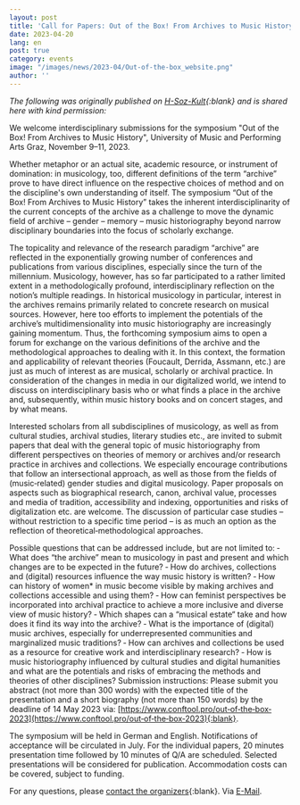 ```yaml
---
layout: post
title: 'Call for Papers: Out of the Box! From Archives to Music History'
date: 2023-04-20
lang: en
post: true
category: events
image: "/images/news/2023-04/Out-of-the-box_website.png"
author: ''
---
```


_The following was originally published on [H-Soz-Kult](https://www.hsozkult.de/event/id/event-134900){:blank} and is shared here with kind permission:_

We welcome interdisciplinary submissions for the symposium "Out of the Box! From Archives to Music History", University of Music and Performing Arts Graz, November 9–11, 2023.

Whether metaphor or an actual site, academic resource, or instrument of domination: in musicology, too, different definitions of the term “archive” prove to have direct influence on the respective choices of method and on the discipline's own understanding of itself. The symposium “Out of the Box! From Archives to Music History” takes the inherent interdisciplinarity of the current concepts of the archive as a challenge to move the dynamic field of archive – gender – memory – music historiography beyond narrow disciplinary boundaries into the focus of scholarly exchange.

The topicality and relevance of the research paradigm “archive” are reflected in the exponentially growing number of conferences and publications from various disciplines, especially since the turn of the millennium. Musicology, however, has so far participated to a rather limited extent in a methodologically profound, interdisciplinary reflection on the notion’s multiple readings. In historical musicology in particular, interest in the archives remains primarily related to concrete research on musical sources. However, here too efforts to implement the potentials of the archive’s multidimensionality into music historiography are increasingly gaining momentum. Thus, the forthcoming symposium aims to open a forum for exchange on the various definitions of the archive and the methodological approaches to dealing with it. In this context, the formation and applicability of relevant theories (Foucault, Derrida, Assmann, etc.) are just as much of interest as are musical, scholarly or archival practice. In consideration of the changes in media in our digitalized world, we intend to discuss on interdisciplinary basis who or what finds a place in the archive and, subsequently, within music history books and on concert stages, and by what means.

Interested scholars from all subdisciplines of musicology, as well as from cultural studies, archival studies, literary studies etc., are invited to submit papers that deal with the general topic of music historiography from different perspectives on theories of memory or archives and/or research practice in archives and collections. We especially encourage contributions that follow an intersectional approach, as well as those from the fields of (music‐related) gender studies and digital musicology. Paper proposals on aspects such as biographical research, canon, archival value, processes and media of tradition, accessibility and indexing, opportunities and risks of digitalization etc. are welcome. The discussion of particular case studies – without restriction to a specific time period – is as much an option as the reflection of theoretical‐methodological approaches.

Possible questions that can be addressed include, but are not limited to:
‐ What does “the archive” mean to musicology in past and present and which changes are to be expected in the future?
‐ How do archives, collections and (digital) resources influence the way music history is written?
‐ How can history of women* in music become visible by making archives and collections accessible and using them?
‐ How can feminist perspectives be incorporated into archival practice to achieve a more inclusive and diverse view of music history?
‐ Which shapes can a “musical estate“ take and how does it find its way into the archive?
‐ What is the importance of (digital) music archives, especially for underrepresented communities and marginalized music traditions?
‐ How can archives and collections be used as a resource for creative work and interdisciplinary research?
‐ How is music historiography influenced by cultural studies and digital humanities and what are the potentials and risks of embracing the methods and theories of other disciplines?
Submission instructions:
Please submit you abstract (not more than 300 words) with the expected title of the presentation and a short biography (not more than 150 words) by the deadline of 14 May 2023 via: [https://www.conftool.pro/out‐of‐the‐box‐2023](https://www.conftool.pro/out‐of‐the‐box‐2023){:blank}.

The symposium will be held in German and English. Notifications of acceptance will be circulated in July. For the individual papers, 20 minutes presentation time followed by 10 minutes of Q/A are scheduled. Selected presentations will be considered for publication. Accommodation costs can be covered, subject to funding.

For any questions, please [contact the organizers](https://genderforschung.kug.ac.at/forschung/forschungsaktivitaeten/forschungsprojekte/michaela-krucsay/out-of-the-box/){:blank}. Via [E-Mail](mailto:outofthebox@kug.ac.at).
